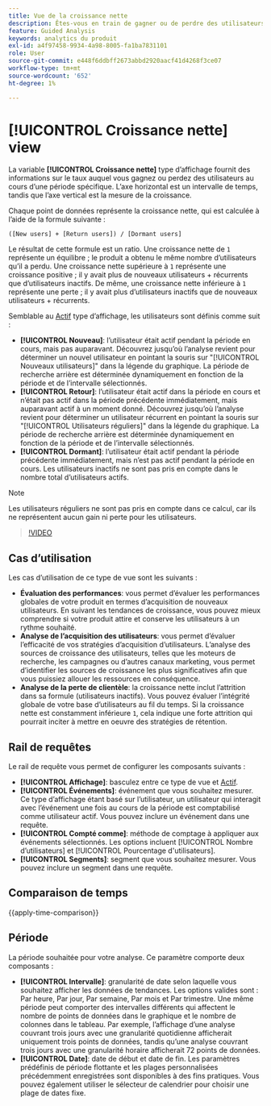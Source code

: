 ```yaml
---
title: Vue de la croissance nette
description: Êtes-vous en train de gagner ou de perdre des utilisateurs et utilisatrices ?
feature: Guided Analysis
keywords: analytics du produit
exl-id: a4f97458-9934-4a98-8005-fa1ba7831101
role: User
source-git-commit: e448f6ddbff2673abbd2920aacf41d4268f3ce07
workflow-type: tm+mt
source-wordcount: '652'
ht-degree: 1%

---
```


# [!UICONTROL Croissance nette] view

La variable **[!UICONTROL Croissance nette]** type d’affichage fournit des informations sur le taux auquel vous gagnez ou perdez des utilisateurs au cours d’une période spécifique. L’axe horizontal est un intervalle de temps, tandis que l’axe vertical est la mesure de la croissance.

Chaque point de données représente la croissance nette, qui est calculée à l’aide de la formule suivante :

`([New users] + [Return users]) / [Dormant users]`

Le résultat de cette formule est un ratio. Une croissance nette de `1` représente un équilibre ; le produit a obtenu le même nombre d’utilisateurs qu’il a perdu. Une croissance nette supérieure à `1` représente une croissance positive ; il y avait plus de nouveaux utilisateurs + récurrents que d’utilisateurs inactifs. De même, une croissance nette inférieure à `1` représente une perte ; il y avait plus d’utilisateurs inactifs que de nouveaux utilisateurs + récurrents.

Semblable au [Actif](active.md) type d’affichage, les utilisateurs sont définis comme suit :

* **[!UICONTROL Nouveau]**: l’utilisateur était actif pendant la période en cours, mais pas auparavant. Découvrez jusqu’où l’analyse revient pour déterminer un nouvel utilisateur en pointant la souris sur &quot;[!UICONTROL Nouveaux utilisateurs]&quot; dans la légende du graphique. La période de recherche arrière est déterminée dynamiquement en fonction de la période et de l’intervalle sélectionnés.
* **[!UICONTROL Retour]**: l’utilisateur était actif dans la période en cours et n’était pas actif dans la période précédente immédiatement, mais auparavant actif à un moment donné. Découvrez jusqu’où l’analyse revient pour déterminer un utilisateur récurrent en pointant la souris sur &quot;[!UICONTROL Utilisateurs réguliers]&quot; dans la légende du graphique. La période de recherche arrière est déterminée dynamiquement en fonction de la période et de l’intervalle sélectionnés.
* **[!UICONTROL Dormant]**: l’utilisateur était actif pendant la période précédente immédiatement, mais n’est pas actif pendant la période en cours. Les utilisateurs inactifs ne sont pas pris en compte dans le nombre total d’utilisateurs actifs.

>[!NOTE]
>
>Les utilisateurs réguliers ne sont pas pris en compte dans ce calcul, car ils ne représentent aucun gain ni perte pour les utilisateurs.

>[!VIDEO](https://video.tv.adobe.com/v/3421664/?learn=on)

## Cas d’utilisation

Les cas d’utilisation de ce type de vue sont les suivants :

* **Évaluation des performances**: vous permet d’évaluer les performances globales de votre produit en termes d’acquisition de nouveaux utilisateurs. En suivant les tendances de croissance, vous pouvez mieux comprendre si votre produit attire et conserve les utilisateurs à un rythme souhaité.
* **Analyse de l’acquisition des utilisateurs**: vous permet d’évaluer l’efficacité de vos stratégies d’acquisition d’utilisateurs. L’analyse des sources de croissance des utilisateurs, telles que les moteurs de recherche, les campagnes ou d’autres canaux marketing, vous permet d’identifier les sources de croissance les plus significatives afin que vous puissiez allouer les ressources en conséquence.
* **Analyse de la perte de clientèle**: la croissance nette inclut l’attrition dans sa formule (utilisateurs inactifs). Vous pouvez évaluer l’intégrité globale de votre base d’utilisateurs au fil du temps. Si la croissance nette est constamment inférieure `1`, cela indique une forte attrition qui pourrait inciter à mettre en oeuvre des stratégies de rétention.

## Rail de requêtes

Le rail de requête vous permet de configurer les composants suivants :

* **[!UICONTROL Affichage]**: basculez entre ce type de vue et [Actif](active.md).
* **[!UICONTROL Événements]**: événement que vous souhaitez mesurer. Ce type d’affichage étant basé sur l’utilisateur, un utilisateur qui interagit avec l’événement une fois au cours de la période est comptabilisé comme utilisateur actif. Vous pouvez inclure un événement dans une requête.
* **[!UICONTROL Compté comme]**: méthode de comptage à appliquer aux événements sélectionnés. Les options incluent [!UICONTROL Nombre d’utilisateurs] et [!UICONTROL Pourcentage d&#39;utilisateurs].
* **[!UICONTROL Segments]**: segment que vous souhaitez mesurer. Vous pouvez inclure un segment dans une requête.

## Comparaison de temps

{{apply-time-comparison}}

## Période

La période souhaitée pour votre analyse. Ce paramètre comporte deux composants :

* **[!UICONTROL Intervalle]**: granularité de date selon laquelle vous souhaitez afficher les données de tendances. Les options valides sont : Par heure, Par jour, Par semaine, Par mois et Par trimestre. Une même période peut comporter des intervalles différents qui affectent le nombre de points de données dans le graphique et le nombre de colonnes dans le tableau. Par exemple, l’affichage d’une analyse couvrant trois jours avec une granularité quotidienne afficherait uniquement trois points de données, tandis qu’une analyse couvrant trois jours avec une granularité horaire afficherait 72 points de données.
* **[!UICONTROL Date]**: date de début et date de fin. Les paramètres prédéfinis de période flottante et les plages personnalisées précédemment enregistrées sont disponibles à des fins pratiques. Vous pouvez également utiliser le sélecteur de calendrier pour choisir une plage de dates fixe.
